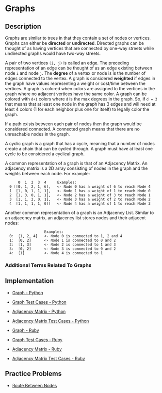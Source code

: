 # Graphs
## Description
Graphs are similar to trees in that they contain a set of nodes or vertices. Graphs can either be **directed** or **undirected**. Directed graphs can be thought of as having vertices that are connected by one-way streets while undirected graphs would have two-way streets.

A pair of two vertices `(i, j)` is called an edge. The preceding representation of an edge can be thought of as an edge existing between node `i` and node `j`. The **degree** of a vertex or node is is the number of edges connected to the vertex. A graph is considered **weighted** if edges in the graph have values representing a weight or cost/time between the vertices. A graph is colored when colors are assigned to the vertices in the graph where no adjacent vertices have the same color. A graph can be colored with `d+1` colors where `d` is the max degrees in the graph. So, if `d = 3` that means that at least one node in the graph has 3 edges and will need at least 4 colors (1 for each neighbor plus one for itself) to legally color the graph.

If a path exists between each pair of nodes then the graph would be considered connected. A connected graph means that there are no unreachable nodes in the graph.

A cyclic graph is a graph that has a cycle, meaning that a number of nodes create a chain that can be cycled through. A graph must have at least one cycle to be considered a cyclical graph.

A common representation of a graph is that of an Adjacency Matrix. An adjacency matrix is a 2D array consisting of nodes in the graph and the weights between each node. For example:
```
      0  1  2  3  4     Examples:
  0 [[0, 1, 2, 1, 6],   <- Node 0 has a weight of 6 to reach Node 4
  1  [1, 0, 1, 1, 1],   <- Node 1 has a weight of 1 to reach Node 0
  2  [1, 3, 0, 1, 1],   <- Node 2 has a weight of 3 to reach Node 1
  3  [1, 1, 2, 0, 1],   <- Node 3 has a weight of 2 to reach Node 2
  4  [1, 1, 1, 1, 0]]   <- Node 4 has a weight of 1 to reach Node 3
```

Another common representation of a graph is an Adjacency List. Similar to an adjacency matrix, an adjacency list stores nodes and their adjacent nodes:

```
                  Examples:
  0:  [1, 2, 4]   <- Node 0 is connected to 1, 2 and 4
  1:  [0, 2]      <- Node 1 is connected to 0 and 2
  2:  [1, 3]      <- Node 2 is connected to 1 and 3
  3:  [0, 2]      <- Node 3 is connected to 0 and 2
  4:  [1]         <- Node 4 is connected to 1
```

### Additional Terms Related To Graphs

## Implementation
- [Graph - Python](./graph.py)
- [Graph Test Cases - Python](../../test/graphs/graph_test.py)
- [Adjacency Matrix - Python](./adjacency_matrix_graph.py)
- [Adjacency Matrix Test Cases - Python](../../test/graphs/adjacency_matrix_graph_test.py)

- [Graph - Ruby](./graph.rb)
- [Graph Test Cases - Ruby](../../spec/basic_composites/graphs/graph_spec.rb)
- [Adjacency Matrix - Ruby](./adjacency_matrix_graph.rb)
- [Adjacency Matrix Test Cases - Ruby](../../spec/basic_composites/graphs/adjacency_matrix_graph_spec.rb)

## Practice Problems
- [Route Between Nodes](../../practice_problems/graphs/practice_problems.md#route-between-nodes)
